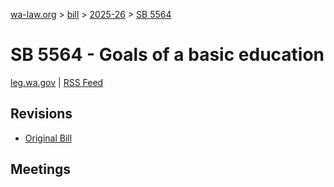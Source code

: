 [wa-law.org](/) > [bill](/bill/) > [2025-26](/bill/2025-26/) > [SB 5564](/bill/2025-26/sb/5564/)

# SB 5564 - Goals of a basic education
[leg.wa.gov](https://app.leg.wa.gov/billsummary?BillNumber=5564&Year=2025&Initiative=false) | [RSS Feed](./rss.xml)

## Revisions
* [Original Bill](1/)

## Meetings